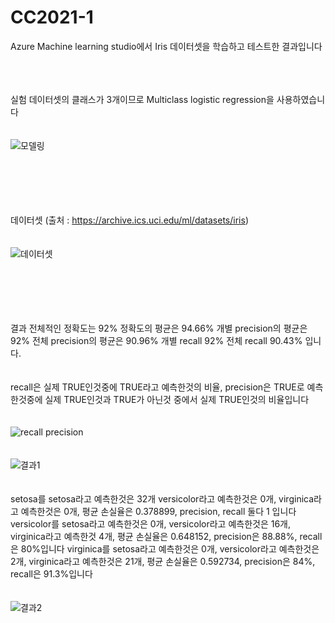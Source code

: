 # CC2021-1
Azure Machine learning studio에서 Iris 데이터셋을 학습하고 테스트한 결과입니다


<br/><br/><br/>
실험
데이터셋의 클래스가 3개이므로 Multiclass logistic regression을 사용하였습니다
<br/><br/><br/>
![모델링](https://user-images.githubusercontent.com/83013439/115728318-61cf7900-a3bf-11eb-938d-9c25fd8e1857.PNG)
<br/><br/><br/>

<br/><br/><br/>
데이터셋 (출처 : https://archive.ics.uci.edu/ml/datasets/iris)
<br/><br/><br/>
![데이터셋](https://user-images.githubusercontent.com/83013439/115728386-70b62b80-a3bf-11eb-8a94-8a8c1074029f.PNG)
<br/><br/><br/>

<br/><br/><br/>
결과
전체적인 정확도는 92%
정확도의 평균은 94.66%
개별 precision의 평균은 92%
전체 precision의 평균은 90.96%
개별 recall 92%
전체 recall 90.43% 입니다.
<br/><br/><br/>
recall은 실제 TRUE인것중에 TRUE라고 예측한것의 비율, precision은 TRUE로 예측한것중에 실제 TRUE인것과 TRUE가 아닌것 중에서 실제 TRUE인것의 비율입니다
<br/><br/><br/>
![recall precision](https://user-images.githubusercontent.com/83013439/115731474-24201f80-a3c2-11eb-85ee-af14117882ba.png)
<br/><br/><br/>
![결과1](https://user-images.githubusercontent.com/83013439/115727686-cd651680-a3be-11eb-9a54-0b47bea96b8d.PNG)
<br/><br/><br/>
setosa를 setosa라고 예측한것은 32개 versicolor라고 예측한것은 0개, virginica라고 예측한것은 0개, 평균 손실율은 0.378899, precision, recall 둘다 1 입니다
versicolor를 setosa라고 예측한것은 0개, versicolor라고 예측한것은 16개, virginica라고 예측한것 4개, 평균 손실율은 0.648152, precision은 88.88%, recall은 80%입니다
virginica를 setosa라고 예측한것은 0개, versicolor라고 예측한것은 2개, virginica라고 예측한것은 21개, 평균 손실율은 0.592734, precision은 84%, recall은 91.3%입니다
<br/><br/><br/>
![결과2](https://user-images.githubusercontent.com/83013439/115727737-d950d880-a3be-11eb-875b-899d46098422.PNG)
<br/><br/><br/>
